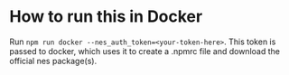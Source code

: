 # How to run this in Docker

Run `npm run docker --nes_auth_token=<your-token-here>`. This token is passed to docker, which uses it to create a .npmrc file and download the official nes package(s).
